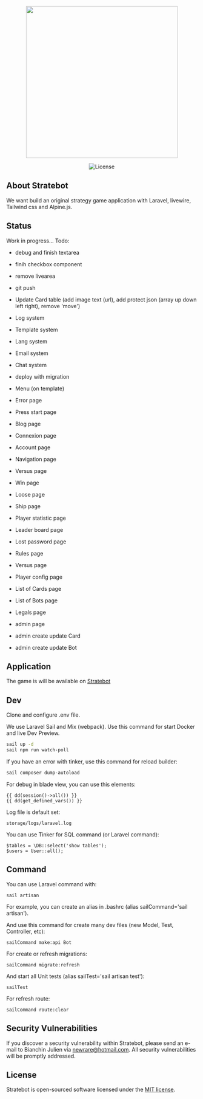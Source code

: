 <p align="center">
    <a href="https://stratebot.herokuapp.com" target="_blank">
        <img src="https://stratebot.herokuapp.com/stratebot.png" width="400" />
    </a>
</p>

<p align="center">
    <img src="https://img.shields.io/packagist/l/laravel/framework" alt="License" />
</p>


## About Stratebot

We want build an original strategy game application with Laravel, livewire, Tailwind css and Alpine.js.


## Status

Work in progress...
Todo:
- debug and finish textarea
- finih checkbox component
- remove livearea
- git push

- Update Card table (add image text (url), add protect json (array up down left right), remove 'move')

- Log system
- Template system
- Lang system
- Email system
- Chat system
- deploy with migration

- Menu (on template)

- Error page
- Press start page
- Blog page
- Connexion page
- Account page
- Navigation page
- Versus page
- Win page
- Loose page
- Ship page
- Player statistic page
- Leader board page
- Lost password page
- Rules page
- Versus page
- Player config page
- List of Cards page
- List of Bots page
- Legals page

- admin page
- admin create update Card
- admin create update Bot



## Application

The game is will be available on <a href='https://stratebot.herokuapp.com' target="_blank">Stratebot</a>



## Dev

Clone and configure .env file.

We use Laravel Sail and Mix (webpack). Use this command for start Docker and live Dev Preview.
```bash
sail up -d
sail npm run watch-poll
```

If you have an error with tinker, use this command for reload builder:
```bash
sail composer dump-autoload
```

For debug in blade view, you can use this elements:
```
{{ dd(session()->all()) }}
{{ dd(get_defined_vars()) }}
```

Log file is default set:
```
storage/logs/laravel.log
```

You can use Tinker for SQL command (or Laravel command):
```
$tables = \DB::select('show tables');
$users = User::all();
```



## Command

You can use Laravel command with:
```
sail artisan
```
For example, you can create an alias in .bashrc (alias sailCommand='sail artisan').

And use this command for create many dev files (new Model, Test, Controller, etc):
```
sailCommand make:api Bot
```


For create or refresh migrations:
```
sailCommand migrate:refresh
```

And start all Unit tests (alias sailTest='sail artisan test'):
```
sailTest
```


For refresh route:
```
sailCommand route:clear
```



## Security Vulnerabilities

If you discover a security vulnerability within Stratebot, please send an e-mail to Bianchin Julien via [newrare@hotmail.com](mailto:newrare@hotmail.com). All security vulnerabilities will be promptly addressed.



## License

Stratebot is open-sourced software licensed under the [MIT license](https://opensource.org/licenses/MIT).
